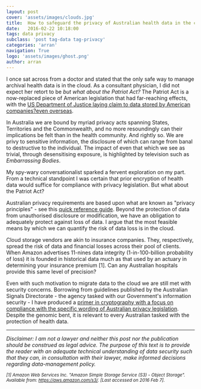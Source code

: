 ```yaml
---
layout: post
cover: 'assets/images/clouds.jpg'
title:  How to safeguard the privacy of Australian health data in the cloud
date:   2016-02-22 10:18:00
tags: data privacy
subclass: 'post tag-data tag-privacy'
categories: 'arran'
navigation: True
logo: 'assets/images/ghost.png'
author: arran
---
```


I once sat across from a doctor and stated that the only safe way to manage archival health data is in the cloud. As a consultant physician, I did not expect her retort to be *but what about the Patriot Act?* The Patriot Act is a now-replaced piece of American legislation that had far-reaching effects, with the [US Department of Justice laying claim to data stored by American companies?even overseas](http://www.theguardian.com/technology/2015/sep/09/microsoft-court-case-hotmail-ireland-search-warrant).

In Australia we are bound by myriad privacy acts spanning States, Territories and the Commonwealth, and no more resoundingly can their implications be felt than in the health community. And rightly so. We are privy to sensitive information, the disclosure of which can range from banal to destructive to the individual. The impact of even that which we see as trivial, through desensitising exposure, is highlighted by television such as *Embarrassing Bodies*.

My spy-wary conversationalist sparked a fervent exploration on my part. From a technical standpoint I was certain that prior encryption of health data would suffice for compliance with privacy legislation. But what about the Patriot Act?

Australian privacy requirements are based upon what are known as "privacy principles" - see this [quick reference guide](https://www.oaic.gov.au/agencies-and-organisations/guides/app-quick-reference-tool). Beyond the protection of data from unauthorised disclosure or modification, we have an obligation to adequately protect against loss of data. I argue that the most feasible means by which we can quantify the risk of data loss is in the cloud.

Cloud storage vendors are akin to insurance companies. They, respectively, spread the risk of data and financial losses across their pool of clients. When Amazon advertises 11-nines data integrity (1-in-100-billion probability of loss) it is founded in historical data much as that used by an actuary in determining your insurance premium [1]. Can any Australian hospitals provide this same level of precision?

Even with such motivation to migrate data to the cloud we are still met with security concerns. Borrowing from guidelines published by the Australian Signals Directorate - the agency tasked with our Government's information security - I have produced a [primer in cryptography with a focus on compliance with the specific wording of Australian privacy legislation](http://www.slideshare.net/ArranSchlosberg/data-security-in-genomics-a-review-of-australian-privacy-requirements-and-their-relation-to-cryptography-in-data-storage-57979838). Despite the genomic bent, it is relevant to every Australian tasked with the protection of health data.

___

*Disclaimer: I am not a lawyer and neither this post nor the publication should be construed as legal advice. The purpose of this text is to provide the reader with an adequate technical understanding of data security such that they can, in consultation with their lawyer, make informed decisions regarding data-management policy.*

<sub>*[1] Amazon Web Services Inc. "Amazon Simple Storage Service (S3) - Object Storage". Available from: https://aws.amazon.com/s3/. [Last accessed on 2016 Feb 7].*</sub>
